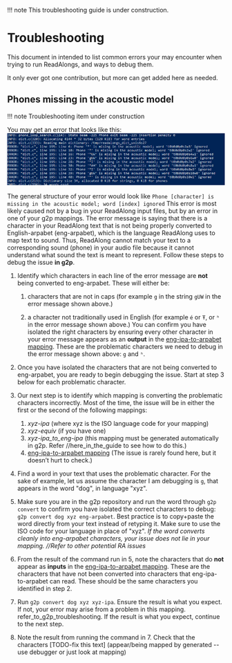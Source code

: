 !!! note
    This troubleshooting guide is under construction.

# Troubleshooting

This document in intended to list common errors your may encounter when trying to
run ReadAlongs, and ways to debug them.

It only ever got one contribution, but more can get added here as needed.

## Phones missing in the acoustic model

!!! note
    Troubleshooting item under construction

You may get an error that looks like this:![error screen capture](assets/error-screen-capture.png)

The general structure of your error would look like
`Phone [character] is missing in the acoustic model; word [index] ignored`
This error is most likely caused not by a bug in your ReadAlong input
files, but by an error in one of your g2p mappings. The error message is
saying that there is a character in your ReadAlong text that is not
being properly converted to English-arpabet (eng-arpabet), which is the
language ReadAlong uses to map text to sound. Thus, ReadAlong cannot
match your text to a corresponding sound (phone) in your audio file
because it cannot understand what sound the text is meant to represent.
Follow these steps to debug the issue **in g2p**.

1. Identify which characters in each line of the error message are
**not** being converted to eng-arpabet. These will either be:

    1. characters that are not in caps (for example `g` in the string
       `gUW` in the error message shown above.)

    2. a character not traditionally used in English (for example `é` or `Ŧ`,
       or `ʰ` in the error message shown above.) You can confirm you
       have isolated the right characters by ensuring every other
       character in your error message appears as an **output** in the
       [eng-ipa-to-arpabet
       mapping](https://github.com/roedoejet/g2p/blob/main/g2p/mappings/langs/eng/eng_ipa_to_arpabet.json).
       These are the problematic characters we need to debug in the error
       message shown above: `g` and `ʰ`.

2. Once you have isolated the characters that are not being converted to
   eng-arpabet, you are ready to begin debugging the issue. Start at
   step 3 below for each problematic character.

3. Our next step is to identify which mapping is converting the
   problematic characters incorrectly. Most of the time, the issue will
   be in either the first or the second of the following mappings:

    1. *xyz-ipa* (where xyz is the ISO language code for your mapping)
    2. *xyz-equiv* (if you have one)
    3. *xyz-ipa_to_eng-ipa* (this mapping must be generated
       automatically in g2p. Refer //here_in_the_guide to see how to do
       this.)
    4. [eng-ipa-to-arpabet
       mapping](https://github.com/roedoejet/g2p/blob/main/g2p/mappings/langs/eng/eng_ipa_to_arpabet.json)
       (The issue is rarely found here, but it doesn’t hurt to check.)

4. Find a word in your text that uses the problematic character. For the
   sake of example, let us assume the character I am debugging is `g`,
   that appears in the word "dog", in language "xyz".

5. Make sure you are in the g2p repository and run the word through
   `g2p convert` to confirm you have isolated the correct characters
   to debug: `g2p convert dog xyz eng-arpabet`. Best practice is to
   copy+paste the word directly from your text instead of retyping it.
   Make sure to use the ISO code for your language in place of "xyz".
   *If the word converts cleanly into eng-arpabet characters, your issue
   does not lie in your mapping. //Refer to other potential RA issues*

6. From the result of the command run in 5, note the characters that do
   **not** appear as **inputs** in the [eng-ipa-to-arpabet
   mapping](https://github.com/roedoejet/g2p/blob/main/g2p/mappings/langs/eng/eng_ipa_to_arpabet.json).
   These are the characters that have not been converted into characters
   that eng-ipa-to-arpabet can read. These should be the same characters
   you identified in step 2.

7. Run `g2p convert dog xyz xyz-ipa`. Ensure the result is what you
   expect. If not, your error may arise from a problem in this mapping.
   refer_to_g2p_troubleshooting. If the result is what you expect,
   continue to the next step.

8. Note the result from running the command in 7. Check that the
   characters \[TODO-fix this text\] (appear/being mapped by generated --
   use debugger or just look at mapping)

